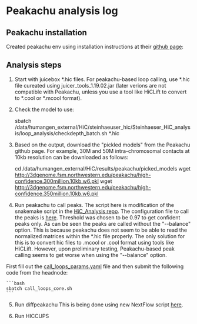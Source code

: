 # Peakachu analysis log

## Peakachu installation

Created peakachu env using installation instructions at their [github page](https://github.com/tariks/peakachu#installation):

## Analysis steps

1. Start with juicebox \*.hic files. For peakachu-based loop calling, use \*.hic file cureated using juicer_tools_1.19.02.jar (later verions are not compatible with Peakachu, unless you use a tool like HiCLift to convert to \*.cool or \*.mcool format).

2. Check the model to use:

   sbatch /data/humangen_external/HiC/steinhaeuser_hic/Steinhaeser_HiC_analysis/loop_analysis/checkdepth_batch.sh \*.hic

3. Based on the output, download the \"pickled models\" from the Peakachu github page. For example, 30M and 50M intra-chromosomal contacts at 10kb resolution can be downloaded as follows:

   cd /data/humangen_external/HiC/results/peakachu/picked_models
   wget http://3dgenome.fsm.northwestern.edu/peakachu/high-confidence.300million.10kb.w6.pkl
   wget http://3dgenome.fsm.northwestern.edu/peakachu/high-confidence.350million.10kb.w6.pkl

4. Run peakachu to call peaks.
   The script here is modification of the snakemake script in the [HiC_Analysis repo](https://github.com/SpielmannLab/HiC_Analysis/tree/Varuns_edits). The configuration file to call the peaks is [here](/Steinhaeser_Hi/HiC_Analysis_params/peakachu.yml). Threshold was chosen to be 0.97 to get confident peaks only. As can be seen the peaks are called without the "--balance" option. This is because peakachu does not seem to be able to read the normalized matrices within the \*.hic file properly. The only solution for this is to convert hic files to .mcool or .cool format using tools like HiCLift. However, upon preliminary testing, Peakachu-based peak calling seems to get worse when using the "--balance" option.

First fill out the [call_loops_params.yaml](Steinhaeser_HiC_analysis/loop_analysis/call_loops_params.yaml) file and then submit the following code from the headnode:

    ```bash
    sbatch call_loops_core.sh
    ```

5. Run diffpeakachu
   This is being done using new NextFlow script [here](/peakachu/nextflow_scripts/).

6. Run HICCUPS
